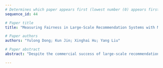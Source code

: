 ```yaml
--- 
# Determines which paper appears first (lowest number (0) appears first)
sequence_id: 44

# Paper title 
title: "Measuring Fairness in Large-Scale Recommendation Systems with Missing Labels"

# Paper authors 
authors: "Yulong Dong; Kun Jin; Xinghai Hu; Yang Liu"

# Paper abstract 
abstract: "Despite the commercial success of large-scale recommendation systems, people have recently raised concerns about the social responsibility of them, where fairness is one of the most important aspects. Accurate measurement of fairness metrics is vital for trustworthy fairness monitoring and diagnosis. But since most of these large recommendation systems do not have ground truths on the users' preferences on items never recommended to them, the systems suffer from the prevalence of missing ground truth labels on user-item pairs, and it poses significant challenges to accurate fairness metric measurements. Our work proposes a natural and efficient approach that addresses these issues caused by such missing labels, where we leverage the random traffic as a probe to the dataset with missing labels. We show both theoretically and numerically on real-world  data that our approach is efficient and necessary."

--- 
```


